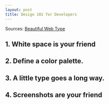 ```yaml
---
layout: post
title: Design 101 for Developers
---
```


Sources: 
[Beautiful Web Type](http://hellohappy.org/beautiful-web-type/)

## 1. White space is your friend


## 2. Define a color palette. 


## 3. A little type goes a long way. 


## 4. Screenshots are your friend


